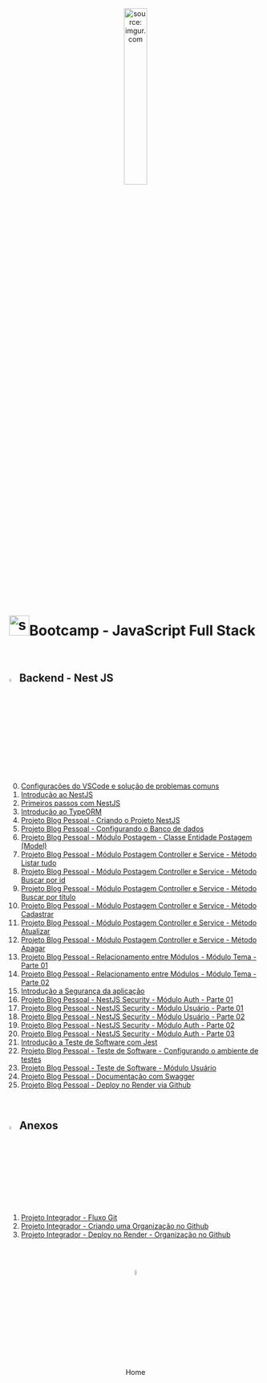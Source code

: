 <div align="center">
    <img src="https://i.imgur.com/r9lrbPG.png" title="source: imgur.com" width="30%"/>
</div>
<h1><img src="https://i.imgur.com/r9lrbPG.png" title="source: imgur.com" width="40px"/>Bootcamp - JavaScript Full Stack </h1>

<br />

<h2><img src="https://i.imgur.com/O6PILGE.png" title="source: imgur.com" width="4%"/>Backend - Nest JS</h2>

<br />

0. <a href="00.md">Configurações do VSCode e solução de problemas comuns</a>
1. <a href="01.md">Introdução ao NestJS</a>
2. <a href="02.md">Primeiros passos com NestJS </a>
3. <a href="03.md">Introdução ao TypeORM</a>
4. <a href="04.md">Projeto Blog Pessoal - Criando o Projeto NestJS</a>
5. <a href="05.md">Projeto Blog Pessoal - Configurando o Banco de dados</a>
6. <a href="06.md">Projeto Blog Pessoal - Módulo Postagem - Classe Entidade Postagem (Model)</a>
7. <a href="07.md">Projeto Blog Pessoal - Módulo Postagem Controller e Service - Método Listar tudo</a>
8. <a href="08.md">Projeto Blog Pessoal - Módulo Postagem Controller e Service - Método Buscar por id</a>
9. <a href="09.md">Projeto Blog Pessoal - Módulo Postagem Controller e Service - Método Buscar por título</a>
10. <a href="10.md">Projeto Blog Pessoal - Módulo Postagem Controller e Service - Método Cadastrar</a>
11. <a href="11.md">Projeto Blog Pessoal - Módulo Postagem Controller e Service - Método Atualizar</a>
12. <a href="12.md">Projeto Blog Pessoal - Módulo Postagem Controller e Service - Método Apagar</a>
13. <a href="13.md">Projeto Blog Pessoal - Relacionamento entre Módulos - Módulo Tema - Parte 01</a>
14. <a href="14.md">Projeto Blog Pessoal - Relacionamento entre Módulos - Módulo Tema - Parte 02</a>
15. <a href="15.md">Introdução a Segurança da aplicação</a>
16. <a href="16.md">Projeto Blog Pessoal - NestJS Security - Módulo Auth - Parte 01</a>
17. <a href="17.md">Projeto Blog Pessoal - NestJS Security - Módulo Usuário - Parte 01</a>
18. <a href="18.md">Projeto Blog Pessoal - NestJS Security - Módulo Usuário - Parte 02</a>
19. <a href="19.md">Projeto Blog Pessoal - NestJS Security - Módulo Auth - Parte 02</a>
20. <a href="20.md">Projeto Blog Pessoal - NestJS Security - Módulo Auth - Parte 03</a>
21. <a href="21.md">Introdução a Teste de Software com Jest</a>
22. <a href="22.md">Projeto Blog Pessoal - Teste de Software - Configurando o ambiente de testes</a>
23. <a href="23.md">Projeto Blog Pessoal - Teste de Software - Módulo Usuário</a>
24. <a href="24.md">Projeto Blog Pessoal - Documentação com Swagger</a>
25. <a href="25.md">Projeto Blog Pessoal - Deploy no Render via Github</a>

<br />

<h2><img src="https://i.imgur.com/O6PILGE.png" title="source: imgur.com" width="4%"/>Anexos</h2>

1. <a href="../05_fluxo_git/01_fluxo_git.md" >Projeto Integrador - Fluxo Git</a>
6. <a href="../05_fluxo_git/02_github_organizations.md" >Projeto Integrador - Criando uma Organização no Github</a>
7. <a href="../05_fluxo_git/03_deploy_organizacao_render.md" >Projeto Integrador - Deploy no Render - Organização no Github</a>

<br /><br />

<div align="center"><a href="../README.md"><img src="https://i.imgur.com/kfHCxif.png" title="source: imgur.com" width="5%"/></a></div>
<div align="center">Home</div>
